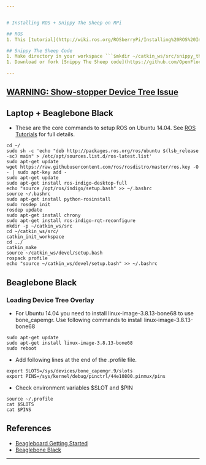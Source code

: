 ```yaml
---


# Installing ROS + Snippy The Sheep on RPi

## ROS
1. This [tutorial](http://wiki.ros.org/ROSberryPi/Installing%20ROS%20Indigo%20on%20Raspberry%20Pi) was tested on my RPi B Board Rev 2.

## Snippy The Sheep Code
1. Make directory in your workspace ```$mkdir ~/catkin_ws/src/snippy_the_sheep```
1. Download or fork [Snippy The Sheep code](https://github.com/OpenFlocks/snippy_the_sheep) into that directory.

---
```


## [WARNING: Show-stopper Device Tree Issue](https://waffle.io/OpenFlocks/snippy_the_sheep/cards/559862d0a7b4291400474126)

## Laptop + Beaglebone Black
* These are the core commands to setup ROS on Ubuntu 14.04. See [ROS Tutorials](http://wiki.ros.org/ROS/Tutorials) for full details.

```
cd ~/
sudo sh -c 'echo "deb http://packages.ros.org/ros/ubuntu $(lsb_release -sc) main" > /etc/apt/sources.list.d/ros-latest.list'
sudo apt-get update
wget https://raw.githubusercontent.com/ros/rosdistro/master/ros.key -O - | sudo apt-key add -
sudo apt-get update
sudo apt-get install ros-indigo-desktop-full
echo "source /opt/ros/indigo/setup.bash" >> ~/.bashrc
source ~/.bashrc
sudo apt-get install python-rosinstall
sudo rosdep init
rosdep update
sudo apt-get install chrony
sudo apt-get install ros-indigo-rqt-reconfigure
mkdir -p ~/catkin_ws/src
cd ~/catkin_ws/src/
catkin_init_workspace
cd ../
catkin_make
source ~/catkin_ws/devel/setup.bash 
rospack profile
echo "source ~/catkin_ws/devel/setup.bash" >> ~/.bashrc
```

## Beaglebone Black

### Loading Device Tree Overlay

* For Ubuntu 14.04 you need to install linux-image-3.8.13-bone68 to use bone_capemgr. Use following commands to install linux-image-3.8.13-bone68
```
sudo apt-get update
sudo apt-get install linux-image-3.8.13-bone68
sudo reboot
```

* Add following lines at the end of the .profile file.
```
export SLOTS=/sys/devices/bone_capemgr.9/slots
export PINS=/sys/kernel/debug/pinctrl/44e10800.pinmux/pins
```

* Check environment variables $SLOT and $PIN
```
source ~/.profile
cat $SLOTS
cat $PINS
```

## References
* [Beagleboard Getting Started](http://beagleboard.org/getting-started)
* [Beaglebone Black](http://elinux.org/Beagleboard:BeagleBoneBlack)

---
